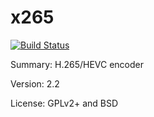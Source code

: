 # 		x265

[![Build Status](https://travis-ci.org/UnitedRPMs/x265.svg?branch=master)](https://travis-ci.org/UnitedRPMs/x265)
 
Summary: 	H.265/HEVC encoder
 
Version: 	2.2
 
License: 	GPLv2+ and BSD
 
